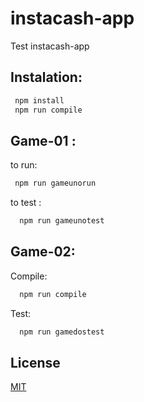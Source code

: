 # instacash-app
Test instacash-app

## Instalation:
```bash
 npm install 
 npm run compile
```

## Game-01 :
to run: 
```bash
 npm run gameunorun
```
to test :
```bash
  npm run gameunotest
```
## Game-02:
Compile:
```bash
  npm run compile
```
Test:
```bash
  npm run gamedostest
```

## License
[MIT](https://choosealicense.com/licenses/mit/)
